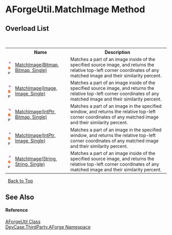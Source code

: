 # AForgeUtil.MatchImage Method 
 


## Overload List
&nbsp;<table><tr><th></th><th>Name</th><th>Description</th></tr><tr><td>![Public method](media/pubmethod.gif "Public method")![Static member](media/static.gif "Static member")![Code example](media/CodeExample.png "Code example")</td><td><a href="M_DevCase_ThirdParty_AForge_AForgeUtil_MatchImage">MatchImage(Bitmap, Bitmap, Single)</a></td><td>
Matches a part of an image inside of the specified source image, and returns the relative top-left corner coordinates of any matched image and their similarity percent.</td></tr><tr><td>![Public method](media/pubmethod.gif "Public method")![Static member](media/static.gif "Static member")![Code example](media/CodeExample.png "Code example")</td><td><a href="M_DevCase_ThirdParty_AForge_AForgeUtil_MatchImage_1">MatchImage(Image, Image, Single)</a></td><td>
Matches a part of an image inside of the specified source image, and returns the relative top-left corner coordinates of any matched image and their similarity percent.</td></tr><tr><td>![Public method](media/pubmethod.gif "Public method")![Static member](media/static.gif "Static member")![Code example](media/CodeExample.png "Code example")</td><td><a href="M_DevCase_ThirdParty_AForge_AForgeUtil_MatchImage_2">MatchImage(IntPtr, Bitmap, Single)</a></td><td>
Matches a part of an image in the specified window, and returns the relative top-left corner coordinates of any matched image and their similarity percent.</td></tr><tr><td>![Public method](media/pubmethod.gif "Public method")![Static member](media/static.gif "Static member")![Code example](media/CodeExample.png "Code example")</td><td><a href="M_DevCase_ThirdParty_AForge_AForgeUtil_MatchImage_3">MatchImage(IntPtr, Image, Single)</a></td><td>
Matches a part of an image in the specified window, and returns the relative top-left corner coordinates of any matched image and their similarity percent.</td></tr><tr><td>![Public method](media/pubmethod.gif "Public method")![Static member](media/static.gif "Static member")![Code example](media/CodeExample.png "Code example")</td><td><a href="M_DevCase_ThirdParty_AForge_AForgeUtil_MatchImage_4">MatchImage(String, String, Single)</a></td><td>
Matches a part of an image inside of the specified source image, and returns the relative top-left corner coordinates of any matched image and their similarity percent.</td></tr></table>&nbsp;
<a href="#aforgeutil.matchimage-method">Back to Top</a>

## See Also


#### Reference
<a href="T_DevCase_ThirdParty_AForge_AForgeUtil">AForgeUtil Class</a><br /><a href="N_DevCase_ThirdParty_AForge">DevCase.ThirdParty.AForge Namespace</a><br />
